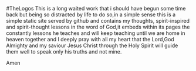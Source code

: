 #TheLogos
This is a long waited work that i should have begun some time back but being so distracted by life to do so,in a simple sense this is a simple static site served by github and contains my thoughts, spirit-inspired and spirit-thought lessons in the word of God,it embeds within its pages the constantly lessons he teaches and will keep teaching until we are home in heaven together and I deeply pray with all my heart that the Lord,God Almighty and my saviour Jesus Christ through the Holy Spirit will guide them well to speak only his truths and not mine.


Amen
